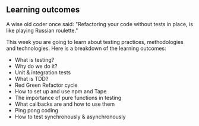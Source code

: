 ## Learning outcomes

A wise old coder once said: "Refactoring your code without tests in place, is like playing Russian roulette." <br>

This week you are going to learn about testing practices, methodologies and technologies. Here is a breakdown of the learning outcomes:

- What is testing?
- Why do we do it?
- Unit & integration tests
- What is TDD?
- Red Green Refactor cycle
- How to set up and use npm and Tape
- The importance of pure functions in testing
- What callbacks are and how to use them
- Ping pong coding
- How to test synchronously & asynchronously
